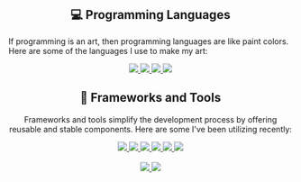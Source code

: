 <h2 align="center" class="section-heading">💻 Programming Languages</h2>
<p>If programming is an art, then programming languages are like paint colors. Here are some of the languages I use to make my art:</p>
<div align="center">
    <a href="https://go.dev/"><img src="https://skillicons.dev/icons?i=go" /> </a>
    <a href="https://www.python.org/"><img src="https://skillicons.dev/icons?i=python" /> </a>
    <a href="https://www.rust-lang.org/"><img src="https://skillicons.dev/icons?i=rust" /> </a>
    <a href="https://www.javascript.com/"><img src="https://skillicons.dev/icons?i=javascript" /> </a>

<h2 align="center" class="section-heading">🔧 Frameworks and Tools</h2>
<p>Frameworks and tools simplify the development process by offering reusable and stable components. Here are some I've been utilizing recently:</p>
    <a href="https://react.dev/"> <img src="https://skillicons.dev/icons?i=react" /> </a>
    <a href="https://nodejs.org/en"> <img src="https://skillicons.dev/icons?i=nodejs" /> </a>
    <a href="https://firebase.google.com"> <img src="https://skillicons.dev/icons?i=firebase" /> </a>
    <a href="https://www.docker.com/"> <img src="https://skillicons.dev/icons?i=docker" /> </a>
    <a href="https://www.jenkins.io/"> <img src="https://skillicons.dev/icons?i=jenkins" /> </a>
    <a href="https://github.com/maiyasunil"> <img src="https://skillicons.dev/icons?i=git" /> </a>
    <br>
    <br>
    <a href="https://aws.amazon.com"> <img src="https://skillicons.dev/icons?i=aws" /> </a>
    <a href="https://cloud.google.com"> <img src="https://skillicons.dev/icons?i=gcp" /> </a>

</div>
